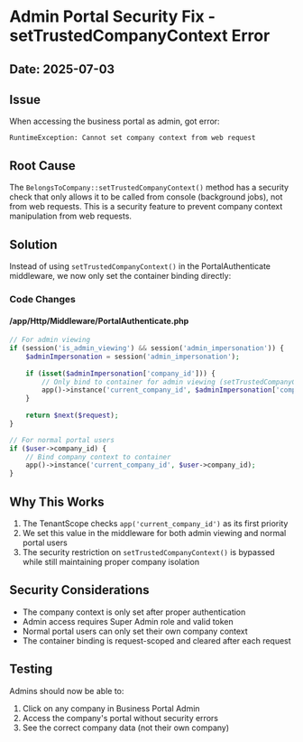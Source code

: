 # Admin Portal Security Fix - setTrustedCompanyContext Error

## Date: 2025-07-03

## Issue
When accessing the business portal as admin, got error:
```
RuntimeException: Cannot set company context from web request
```

## Root Cause
The `BelongsToCompany::setTrustedCompanyContext()` method has a security check that only allows it to be called from console (background jobs), not from web requests. This is a security feature to prevent company context manipulation from web requests.

## Solution
Instead of using `setTrustedCompanyContext()` in the PortalAuthenticate middleware, we now only set the container binding directly:

### Code Changes

#### /app/Http/Middleware/PortalAuthenticate.php

```php
// For admin viewing
if (session('is_admin_viewing') && session('admin_impersonation')) {
    $adminImpersonation = session('admin_impersonation');
    
    if (isset($adminImpersonation['company_id'])) {
        // Only bind to container for admin viewing (setTrustedCompanyContext only works in console)
        app()->instance('current_company_id', $adminImpersonation['company_id']);
    }
    
    return $next($request);
}

// For normal portal users
if ($user->company_id) {
    // Bind company context to container
    app()->instance('current_company_id', $user->company_id);
}
```

## Why This Works
1. The TenantScope checks `app('current_company_id')` as its first priority
2. We set this value in the middleware for both admin viewing and normal portal users
3. The security restriction on `setTrustedCompanyContext()` is bypassed while still maintaining proper company isolation

## Security Considerations
- The company context is only set after proper authentication
- Admin access requires Super Admin role and valid token
- Normal portal users can only set their own company context
- The container binding is request-scoped and cleared after each request

## Testing
Admins should now be able to:
1. Click on any company in Business Portal Admin
2. Access the company's portal without security errors
3. See the correct company data (not their own company)